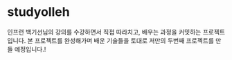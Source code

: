 # studyolleh

인프런 백기선님의 강의를 수강하면서 직접 따라치고, 배우는 과정을 커밋하는 프로젝트입니다.
본 프로젝트를 완성해가며 배운 기술들을 토대로
저만의 두번째 프로젝트를 만들 예정입니다.!
